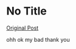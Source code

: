 # No Title

[Original Post](https://discourse.onlinedegree.iitm.ac.in/t/168832/65)

<p>ohh ok my bad thank you</p>